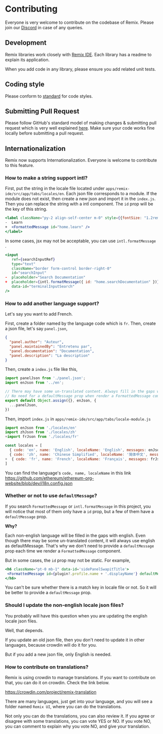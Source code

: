 # Contributing

Everyone is very welcome to contribute on the codebase of Remix. Please join our [Discord](https://discord.gg/mh9hFCKkEq) in case of any queries.

## Development
Remix libraries work closely with [Remix IDE](https://remix.ethereum.org). Each library has a readme to explain its application.

When you add code in any library, please ensure you add related unit tests.

## Coding style

Please conform to [standard](https://standardjs.com/) for code styles.

## Submitting Pull Request
Please follow GitHub's standard model of making changes & submitting pull request which is very well explained [here](https://guides.github.com/activities/forking/). Make sure your code works fine locally before submitting a pull request.

## Internationalization
Remix now supports Internationalization. Everyone is welcome to contribute to this feature.

### How to make a string support intl?
First, put the string in the locale file located under `apps/remix-ide/src/app/tabs/locales/en`.
Each json file corresponds to a module. If the module does not exist, then create a new json and import it in the `index.js`.
Then you can replace the string with a intl component. The `id` prop will be the key of this string.
```jsx
<label className="py-2 align-self-center m-0" style={{fontSize: "1.2rem"}}>
-  Learn
+  <FormattedMessage id="home.learn" />
</label>
```
In some cases, jsx may not be acceptable, you can use `intl.formatMessage` .
```jsx
<input
   ref={searchInputRef}
   type="text"
   className="border form-control border-right-0"
   id="searchInput"
-  placeholder="Search Documentation"
+  placeholder={intl.formatMessage({ id: "home.searchDocumentation" })}
   data-id="terminalInputSearch"
/>
```

### How to add another language support?
Let's say you want to add French.

First, create a folder named by the language code which is `fr`.
Then, create a json file, let's say `panel.json`,
```json
{
  "panel.author": "Auteur",
  "panel.maintainedBy": "Entretenu par",
  "panel.documentation": "Documentation",
  "panel.description": "La description"
}
```
Then, create a `index.js` file like this,
```js
import panelJson from './panel.json';
import enJson from '../en';

// There may have some un-translated content. Always fill in the gaps with EN JSON.
// No need for a defaultMessage prop when render a FormattedMessage component.
export default Object.assign({}, enJson, {
  ...panelJson,
})
```
Then, import `index.js` in `apps/remix-ide/src/app/tabs/locale-module.js`
```js
import enJson from './locales/en'
import zhJson from './locales/zh'
+import frJson from './locales/fr'

const locales = [
  { code: 'en', name: 'English', localeName: 'English', messages: enJson },
  { code: 'zh', name: 'Chinese Simplified', localeName: '简体中文', messages: zhJson },
+  { code: 'fr', name: 'French', localeName: 'Français', messages: frJson },
]
```
You can find the language's `code, name, localeName` in this link
https://github.com/ethereum/ethereum-org-website/blob/dev/i18n.config.json

### Whether or not to use `defaultMessage`?
If you search `FormattedMessage` or `intl.formatMessage` in this project, you will notice that most of them only have a `id` prop, but a few of them have a `defaultMessage` prop.

**Why?**

Each non-english language will be filled in the gaps with english. Even though there may be some un-translated content, it will always use english as defaultMessage. That's why we don't need to provide a `defaultMessage` prop each time we render a `FormattedMessage` component.

But in some cases, the `id` prop may not be static. For example,
```jsx
<h6 className="pt-0 mb-1" data-id='sidePanelSwapitTitle'>
 <FormattedMessage id={plugin?.profile.name + '.displayName'} defaultMessage={plugin?.profile.displayName || plugin?.profile.name} />
</h6>
```
You can't be sure whether there is a match key in locale file or not. So it will be better to provide a `defaultMessage` prop.

### Should I update the non-english locale json files?
You probably will have this question when you are updating the english locale json files. 

Well, that depends.

If you update an old json file, then you don't need to update it in other languages, because crowdin will do it for you.

But if you add a new json file, only English is needed.

### How to contribute on translations?
Remix is using crowdin to manage translations. If you want to contribute on that, you can do it on crowdin. Check the link below. 

https://crowdin.com/project/remix-translation

There are many languages, just get into your language, and you will see a folder named `Remix UI`, where you can do the translations. 

Not only you can do the translations, you can also review it. If you agree or disagree with some translations, you can vote YES or NO. If you vote NO, you can comment to explain why you vote NO, and give your translation.
